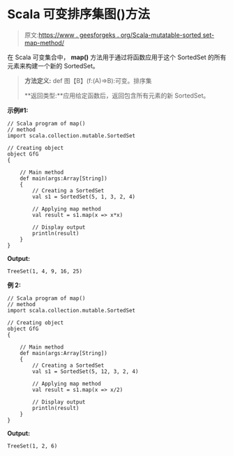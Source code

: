 # Scala 可变排序集图()方法

> 原文:[https://www . geesforgeks . org/Scala-mutatable-sorted set-map-method/](https://www.geeksforgeeks.org/scala-mutable-sortedset-map-method/)

在 Scala 可变集合中， **map()** 方法用于通过将函数应用于这个 SortedSet 的所有元素来构建一个新的 SortedSet。

> **方法定义:** def 图【B】(f:(A)=>B):可变。排序集
> 
> **返回类型:**应用给定函数后，返回包含所有元素的新 SortedSet。

**示例#1:**

```
// Scala program of map() 
// method 
import scala.collection.mutable.SortedSet 

// Creating object 
object GfG 
{ 

    // Main method 
    def main(args:Array[String]) 
    { 
        // Creating a SortedSet 
        val s1 = SortedSet(5, 1, 3, 2, 4) 

        // Applying map method 
        val result = s1.map(x => x*x)

        // Display output
        println(result)
    } 
} 
```

**Output:**

```
TreeSet(1, 4, 9, 16, 25)

```

**例 2:**

```
// Scala program of map() 
// method 
import scala.collection.mutable.SortedSet 

// Creating object 
object GfG 
{ 

    // Main method 
    def main(args:Array[String]) 
    { 
        // Creating a SortedSet 
        val s1 = SortedSet(5, 12, 3, 2, 4) 

        // Applying map method 
        val result = s1.map(x => x/2)

        // Display output
        println(result)
    } 
} 
```

**Output:**

```
TreeSet(1, 2, 6)

```